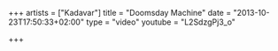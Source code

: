 +++
artists = ["Kadavar"]
title = "Doomsday Machine"
date = "2013-10-23T17:50:33+02:00"
type = "video"
youtube = "L2SdzgPj3_o"

+++
